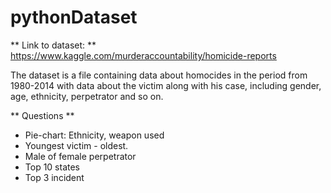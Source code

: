 # pythonDataset
** Link to dataset: **
https://www.kaggle.com/murderaccountability/homicide-reports

 The dataset is a file containing data about homocides in the period from 1980-2014 with data about the victim along with his case, including gender, age, ethnicity, perpetrator and so on.
 
 ** Questions **
 * Pie-chart: Ethnicity, weapon used
 * Youngest victim - oldest.
 * Male of female perpetrator
 * Top 10 states
 * Top 3 incident
